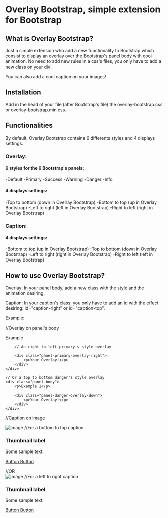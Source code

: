 <h1>Overlay Bootstrap, simple extension for Bootstrap</h1>

<h2>What is Overlay Bootstrap?</h2>

<p>Just a simple extension who add a new functionality to Bootstrap which consist to display an overlay over the Bootstrap's panel body with cool animation. No need to add new rules in a css's files, you only have to add a new class on your div! </p>

<p>You can also add a cool caption on your images!</p>
<h2>Installation</h2>

Add in the head of your file (after Bootstrap's file) the overlay-bootstrap.css or overlay-bootstrap.min.css.

<h2>Functionalities</h2>

By default, Overlay Bootstrap contains 6 differents styles and 4 displays settings.

<h3>Overlay:</h3>

<h4>6 styles for the 6 Bootstrap's panels:</h4>

-Default
-Primary
-Success
-Warning
-Danger
-Info

<h4>4 displays settings:</h4>

-Top to bottom (down in Overlay Bootstrap)
-Bottom to top (up in Overlay Bootstrap)
-Left to right (left in Overlay Bootstrap)
-Right to left (right in Overlay Bootstrap)

<h3>Caption:</h3>

<h4>4 displays settings:</h4>

-Bottom to top (up in Overlay Bootstrap) 
-Top to bottom (down in Overlay Bootstrap) 
-Left to right (right in Overlay Bootstrap) 
-Right to left (left in Overlay Bootstrap)

<h2>How to use Overlay Bootstrap?</h2>

Overlay:
In your panel body, add a new class with the style and the animation desiring.

Caption:
In your caption's class, you only have to add an id with the effect desiring: id="caption-right" or id="caption-top".

Example:


//Overlay on panel's body
    <div class="panel-body">
        <p>Example</p>
        
        // An right to left primary's style overlay
        
        <div class="panel-primary-overlay-right">
            <p>Your Overlay!</p>
        </div>
    </div>
    
    // Or a top to bottom danger's style overlay
    <div class="panel-body">
        <p>Example 2</p>
        
        <div class="panel-danger-overlay-down">
            <p>Your Overlay!</p>
        </div>
    </div>
    
//Caption on image
    <div class="thumbnail">
    <img src="..." alt="image"  />
    //For a bottom to top caption
        <div class="caption" id="caption-up">
         <h3>Thumbnail label</h3>
         <p>Some sample text. </p>
         <p>
            <a href="#" class="btn btn-primary" role="button">
               Button
            </a> 
            <a href="#" class="btn btn-default" role="button">
               Button
            </a>
         </p>
    </div>
    </div>
    //OR
    <div class="thumbnail">
    <img src="..." alt="image"  />
    //For a left to right caption
    <div class="caption" id="caption-right">
         <h3>Thumbnail label</h3>
         <p>Some sample text. </p>
         <p>
            <a href="#" class="btn btn-primary" role="button">
               Button
            </a> 
            <a href="#" class="btn btn-default" role="button">
               Button
            </a>
         </p>
    </div>
    </div>



